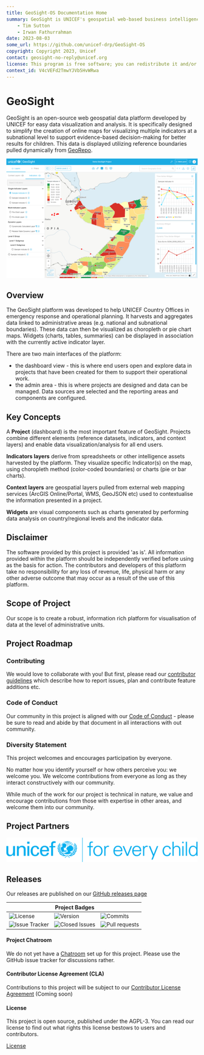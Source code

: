 ```yaml
---
title: GeoSight-OS Documentation Home 
summary: GeoSight is UNICEF's geospatial web-based business intelligence platform.
    - Tim Sutton
    - Irwan Fathurrahman
date: 2023-08-03
some_url: https://github.com/unicef-drp/GeoSight-OS
copyright: Copyright 2023, Unicef
contact: geosight-no-reply@unicef.org
license: This program is free software; you can redistribute it and/or modify it under the terms of the GNU Affero General Public License as published by the Free Software Foundation; either version 3 of the License, or (at your option) any later version.
context_id: V4cVEFd2TmwYJVb5HvWRwa
---
```


# GeoSight

GeoSight is an open-source web geospatial data platform developed by UNICEF for easy data visualization and analysis. It is specifically designed to simplify the creation of online maps for visualizing multiple indicators at a subnational level to support evidence-based decision-making for better results for children. This data is displayed utilizing reference boundaries pulled dynamically from [GeoRepo](https://github.com/unicef-drp/GeoRepo-OS).

![GeoSight demo dashboard](img/geosight-demo-dashboard.png)

## Overview

The GeoSight platform was developed to help UNICEF Country Offices in emergency response and operational planning. It 
harvests and aggregates data linked to administrative areas (e.g. national and subnational boundaries).
These data can then be visualized as choropleth or pie chart maps. Widgets (charts, tables, summaries) can be
displayed in association with the currently active indicator layer.

There are two main interfaces of the platform:

* the dashboard view - this is where end users open and explore data in projects that have been created for them to support their operational work.
* the admin area - this is where projects are designed and data can be managed. Data sources are selected and the reporting areas and components are configured.

## Key Concepts

A **Project** (dashboard) is the most important feature of GeoSight. Projects combine different elements (reference datasets, indicators, and context layers) and enable data visualization/analysis for all end users. 

**Indicators layers** derive from spreadsheets or other intelligence assets harvested by the platform. They visualize specific Indicator(s) on the map, using choropleth method (color-coded boundaries) or charts (pie or bar charts).

**Context layers** are geospatial layers pulled from external web mapping services (ArcGIS Online/Portal, WMS, GeoJSON etc) used to contextualise the information presented in a project.

**Widgets** are visual components such as charts generated by performing data analysis on country/regional levels and the indicator data.

## Disclaimer
	
<div class="admonition warning">
The software provided by this project is provided 'as is'. All information provided 
within the platform should be independently verified before using as the basis for
action. The contributors and developers of this platform take no responsibility
for any loss of revenue, life, physical harm or any other adverse outcome that may 
occur as a result of the use of this platform. 
</div>


## Scope of Project

Our scope is to create a robust, information rich platform for visualisation of
data at the level of administrative units.

## Project Roadmap


### Contributing

We would love to collaborate with you! But first, please read our [contributor
guidelines](about/contributing.md) which describe how to report
issues, plan and contribute feature additions etc.

### Code of Conduct

Our community in this project is aligned with our [Code of
Conduct](about/code-of-conduct.md) - please be sure to read and abide by that
document in all interactions with out community.

### Diversity Statement

This project welcomes and encourages participation by everyone.

No matter how you identify yourself or how others perceive you: we welcome you.
We welcome contributions from everyone as long as they interact constructively
with our community.

While much of the work for our project is technical in nature, we value and
encourage contributions from those with expertise in other areas, and welcome
them into our community.

## Project Partners
![Alt text](img/unicef_logo_horizontal.png)

## Releases

Our releases are published on our [GitHub releases page](https://github.com/unicef-drp/GeoSight-OS/releases)

| | **Project Badges** | |
| ----------------------- | ----------------------- | ----------------------- |
| ![License](https://img.shields.io/github/license/unicef-drp/GeoSight-OS.svg) | ![Version](https://img.shields.io/github/release/unicef-drp/GeoSight-OS.svg) | ![Commits](https://img.shields.io/github/commits-since/unicef-drp/GeoSight-OS/{version}.svg) |
| ![Issue Tracker](https://img.shields.io/github/issues/unicef-drp/GeoSight-OS.svg) | ![Closed Issues](https://img.shields.io/github/issues-closed/unicef-drp/GeoSight-OS.svg) | ![Pull requests](https://img.shields.io/github/issues-pr/unicef-drp/GeoSight-OS.svg) |

#### Project Chatroom

We do not yet have a [Chatroom]() set up for this project. Please use the GitHub issue tracker for discussions rather.

#### Contributor License Agreement (CLA)

Contributions to this project will be subject to our [Contributor License Agreement]() (Coming soon)

#### License

This project is open source, published under the AGPL-3. 
You can read our license to find out what rights this license bestows to users and contributors.

[License](about/license.md)

